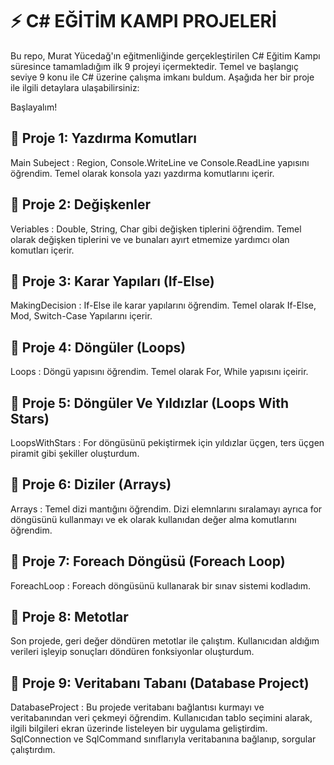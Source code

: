 # ⚡ C# EĞİTİM KAMPI PROJELERİ

Bu repo, Murat Yücedağ'ın eğitmenliğinde gerçekleştirilen C# Eğitim Kampı süresince tamamladığım ilk 9 projeyi içermektedir. Temel ve başlangıç seviye 9 konu ile C# üzerine çalışma imkanı buldum. Aşağıda her bir proje ile ilgili detaylara ulaşabilirsiniz:

Başlayalım!

## 📄 Proje 1: Yazdırma Komutları
Main Subeject : Region, Console.WriteLine ve Console.ReadLine yapısını öğrendim. Temel olarak konsola yazı yazdırma komutlarını içerir. 

## 📄 Proje 2: Değişkenler
Veriables : Double, String, Char gibi değişken tiplerini öğrendim. Temel olarak değişken tiplerini ve ve bunaları ayırt etmemize yardımcı olan komutları içerir.

## 📄 Proje 3: Karar Yapıları (If-Else)
MakingDecision : If-Else ile karar yapılarını öğrendim. Temel olarak If-Else, Mod, Switch-Case Yapılarını içerir.

## 📄 Proje 4: Döngüler (Loops)
Loops :  Döngü yapısını öğrendim. Temel olarak For, While yapısını içeirir.

## 📄 Proje 5: Döngüler Ve Yıldızlar (Loops With Stars)
LoopsWithStars : For döngüsünü pekiştirmek için yıldızlar üçgen, ters üçgen piramit gibi şekiller oluşturdum.

## 📄 Proje 6: Diziler (Arrays)
Arrays : Temel dizi mantığını öğrendim. Dizi elemnlarını sıralamayı ayrıca for döngüsünü kullanmayı ve ek olarak kullanıdan değer alma komutlarını öğrendim. 

## 📄 Proje 7: Foreach Döngüsü (Foreach Loop)
ForeachLoop : Foreach döngüsünü kullanarak bir sınav sistemi kodladım. 

## 📄 Proje 8: Metotlar
Son projede, geri değer döndüren metotlar ile çalıştım. Kullanıcıdan aldığım verileri işleyip sonuçları döndüren fonksiyonlar oluşturdum. 

## 📄 Proje 9: Veritabanı Tabanı (Database Project)
DatabaseProject : Bu projede veritabanı bağlantısı kurmayı ve veritabanından veri çekmeyi öğrendim. Kullanıcıdan tablo seçimini alarak, ilgili bilgileri ekran üzerinde listeleyen bir uygulama geliştirdim. SqlConnection ve SqlCommand sınıflarıyla veritabanına bağlanıp, sorgular çalıştırdım.




 
